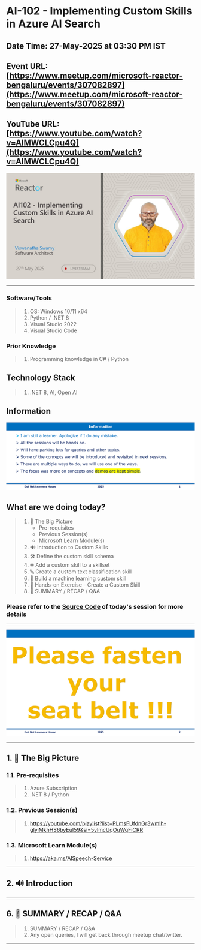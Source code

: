 # AI-102 - Implementing Custom Skills in Azure AI Search

## Date Time: 27-May-2025 at 03:30 PM IST

## Event URL: [https://www.meetup.com/microsoft-reactor-bengaluru/events/307082897](https://www.meetup.com/microsoft-reactor-bengaluru/events/307082897)

## YouTube URL: [https://www.youtube.com/watch?v=AIMWCLCpu4Q](https://www.youtube.com/watch?v=AIMWCLCpu4Q)

![Viswanatha Swamy P K |150x150](./Documentation/Images/ViswanathaSwamyPK.PNG)

---

### Software/Tools

> 1. OS: Windows 10/11 x64
> 2. Python / .NET 8
> 3. Visual Studio 2022
> 4. Visual Studio Code

### Prior Knowledge

> 1. Programming knowledge in C# / Python

## Technology Stack

> 1. .NET 8, AI, Open AI

## Information

![Information | 100x100](../Documentation/Images/Information.PNG)

## What are we doing today?

> 1. 🔭 The Big Picture
>    - Pre-requisites
>    - Previous Session(s)
>    - Microsoft Learn Module(s)
> 2. 🔊 Introduction to Custom Skills
> 3. 🛠️ Define the custom skill schema
> 4. ➕ Add a custom skill to a skillset
> 5. 🔤 Create a custom text classification skill
> 6. 🤖 Build a machine learning custom skill
> 7. 🧪 Hands-on Exercise - Create a Custom Skill
> 8. 🔄 SUMMARY / RECAP / Q&A

### Please refer to the [**Source Code**](https://github.com/Swamy-s-Tech-Skills-Academy-AI-ML-Data/learn-ai102) of today's session for more details

---

![Information | 100x100](../Documentation/Images/SeatBelt.PNG)

---

## 1. 🔭 The Big Picture

### 1.1. Pre-requisites

> 1. Azure Subscription
> 2. .NET 8 / Python

### 1.2. Previous Session(s)

> 1. <https://youtube.com/playlist?list=PLmsFUfdnGr3wmIh-glyiMkhHS6byEuI59&si=5vlmcUqOuWqFiCRR>

### 1.3. Microsoft Learn Module(s)

> 1. <https://aka.ms/AISpeech-Service>

---

## 2. 🔊 Introduction

---

## 6. 🔄 SUMMARY / RECAP / Q&A

> 1. SUMMARY / RECAP / Q&A
> 2. Any open queries, I will get back through meetup chat/twitter.

---
